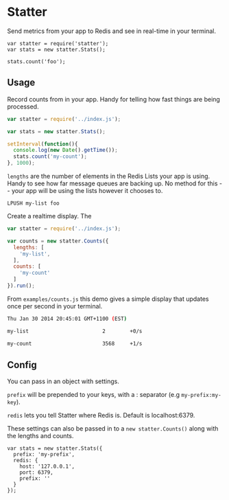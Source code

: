 # Statter

Send metrics from your app to Redis and see in real-time in your terminal.

```
var statter = require('statter');
var stats = new statter.Stats();
```

```
stats.count('foo');
```

## Usage

Record counts from in your app. Handy for telling how fast things are
being processed.

```javascript
var statter = require('../index.js');

var stats = new statter.Stats();

setInterval(function(){
  console.log(new Date().getTime());
  stats.count('my-count');
}, 1000);
```

`lengths` are the number of elements in the Redis Lists your app is
using. Handy to see how far message queues are backing up. No method
for this -- your app will be using the lists however it chooses to.

```
LPUSH my-list foo
```


Create a realtime display. The 

```javascript
var statter = require('../index.js');

var counts = new statter.Counts({
  lengths: [
    'my-list', 
  ],
  counts: [
    'my-count'
  ]
}).run();
```

From `examples/counts.js` this demo gives a simple display that
updates once per second in your terminal.

```bash
Thu Jan 30 2014 20:45:01 GMT+1100 (EST)

my-list                        2        +0/s

my-count                       3568     +1/s
```

## Config

You can pass in an object with settings.

`prefix` will be prepended to your keys, with a : separator (e.g
`my-prefix:my-key`).

`redis` lets you tell Statter where Redis is. Default is
localhost:6379.

These settings can also be passed in to a `new statter.Counts()` along
with the lengths and counts.

```javasctips
var stats = new statter.Stats({
  prefix: 'my-prefix',
  redis: {
    host: '127.0.0.1',
    port: 6379,
    prefix: ''
  }
});

```